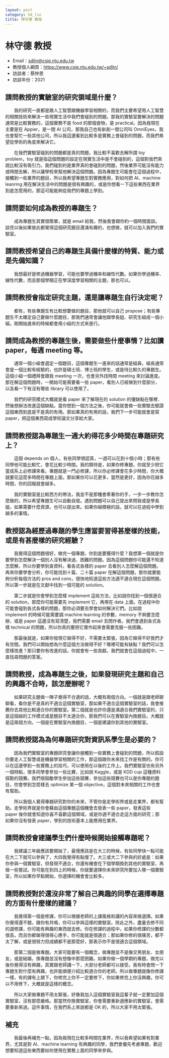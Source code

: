 ```yaml
---
layout: post
category: Sd_lin
title: 林守德 教授
---
```


#  林守德 教授

- Email：sdlin@csie.ntu.edu.tw
- 教授個人網頁：<https://www.csie.ntu.edu.tw/~sdlin/>
- 訪談者：蔡仲恩
- 訪談年份：2021

## 請問教授的實驗室的研究領域是什麼？
&emsp;&emsp;我的研究一直都是跟人工智慧跟機器學習相關的，而我們主要希望用人工智慧的相關技術來解決一些現實生活中我們會碰到的問題。那我的實驗室要解決的問題通常是比較實務的，這個實務不是 food 的那個食物，是 practical。因為我現在主要是在 Appier，是一間 AI 公司，那我自己也有新創一間公司叫 OmniEyes，我也會幫忙一些其他公司，所以我這邊看到比較多是實務上會碰到的問題，而我們希望從學術的角度來解決它。

&emsp;&emsp;在我們實驗室碰到的問題都是真的問題，我比較不喜歡去解所謂 toy problem，toy 就是指這個問題的設定在現實生活中是不會碰到的，這個對我們來說比較沒有吸引力。我們碰到的是業界真的會碰到的問題，然後業界可能沒有能力或時間去解，所以讓學校來幫他解決這個問題。因為專題生可能會在這個過程中，接觸到一些業界的題目，所以我希望專題生對實務應用，對如何把 AI、machine leanring 用在解決生活中的問題是很有興趣的，或是你想看一下這些東西在業界到底怎麼用的，那這可能能夠從我們的專題上學到。

## 請問要如何成為教授的專題生？
&emsp;&emsp;成為專題生其實很簡單，就是 email 給我，然後我會跟你約一個時間面談。談完以後如果彼此都覺得這個研究題目還滿有趣的，也想做，就可以加入我們的實驗室。

## 請問教授希望自己的專題生具備什麼樣的特質、能力或是先備知識？
&emsp;&emsp;我想最好是修過機器學習，可能也要學過機率和線性代數。如果你學過機率、線性代數，而且那個學期正在學深度學習相關的主題，那也可以。

## 請問教授會指定研究主題，還是讓專題生自行決定呢？
&emsp;&emsp;都有，有些專題生有比較想要做的題目，那他就可以自己 propose；有些專題生不太確定自己要做什麼題目，那我們通常會讓他跟學長姐、研究生組成一個小組。剛開始進來的時候都會用小組的方式來進行。

## 請問成為教授的專題生後，需要做些什麼事情？比如讀 paper，每週 meeting 等。
&emsp;&emsp;通常一個小組會選定一個題目，這個專題生一進來的話通常是組員，組長通常會是一個比較有經驗的，也許是碩士班、博士班的學生，或是待比較久的專題生。這個小組一個禮拜會跟我 meeting 一次，也會另外找時間 meeting 來討論進度。那在解這個問題時，一開始可能需要看一些 paper，看別人已經做到什麼部分，以及看一下有沒有哪些 library 可以使用了。

&emsp;&emsp;我們的研究模式大概就是看 paper 來了解現在的 solution 的優缺點在哪裡．然後想辦法改進這個缺點。當你想到一個方法之後，你可能就會做一些實驗去驗證這個東西到底是不是真的有用。那如果真的有用的話，我們下一步可能就會是寫 paper，把這個東西寫成學術論文分享給大家。

## 請問教授認為專題生一週大約得花多少時間在專題研究上？
&emsp;&emsp;這個 depends on 個人，有些同學很認真，一週可以花到十個小時；那有些同學他可能比較忙，會花比較少時間。我的期待是，如果你修專題，你就至少把它當成系上必修課來看。專題就是一門必修課，所以你必修課會花多少時間，你大概就要花這麼多時間在專題上面。那如果你可以花更多，當然是更好，因為你花越多時間，你的回報就會越多。

&emsp;&emsp;我的實驗室是比較西方的帶法，我並不是那種會牽著你的手，一步一步教你怎麼做的，所以希望專題生可以自動自發。遇到問題可以自己提出來問我或是學長姐，如果需要什麼資源，也可以提出來。如果你越積極的話，就可以在過程中學到越多的事情。


## 教授認為經歷過專題的學生應當要習得甚麼樣的技能，或是有甚麼樣的研究經驗？
&emsp;&emsp;我覺得這個問題很好，做完一個專題，你到底要獲得什麼？我想第一個就是你要學到怎麼解決一個別人沒有解決過、困難的問題。因為這個問題你可能還不知道怎麼解，所以你要學到查資料，看各式各樣的 paper 去看別人怎麼解這個問題。再來你要學會分析，你可能找到十篇、二十篇 paper 在解這個問題，那你就要能夠分析每個方法的 pros and cons，很快地知道這些方法適不適合現在這個問題。所以第一步就是在文獻中找到一個可能的 solution。

&emsp;&emsp;第二步就是你會學到怎麼樣 implement 這些方法，比如說你找到一個很適合的 solution，那麼你可能需要先 implement 它，再用在 data 上面。在過程中你可能會碰到各式各樣的問題，那你必須要去學會如何解決它們。比如說 implement 的時候可能需要調 machine learning 的參數，memory 不夠要怎麼辦，或是 paper 這邊沒有寫清楚，我們需要 email 去問作者。我們會遇到各式各樣 technical 的問題，所以你真的要把它實作起來會需要克服一些困難。

&emsp;&emsp;那最後就是，如果你發現它做得不好，不需要太緊張，因為它做得不好我們才有空間。我們可以開始想為什麼這個方法做得不好？哪裡可能有缺點？我們可以怎麼樣改進？那只要你有改進的話，你就會有一些貢獻。我們就會在這個過程中，一直找尋問題的答案。


## 請問教授，成為專題生之後，如果發現研究主題和自己的興趣不合時，該怎麼辦呢？
&emsp;&emsp;如果研究主題做一陣子覺得不合適的話，大概有兩個方向。一個就是跟老師聊聊看，看你是不是真的不適合這個實驗室，那如果不適合這個實驗室的話，我會推薦你去其他比較適合你的實驗室。第二個就是也許你還是滿適合我們實驗室的，只是這個組的工作模式或是題目不太適合你，那我們可以在實驗室內換題目。大概就是這兩個方向，一個是在實驗室內換題目，一個是建議你到其他的實驗室。

## 請問教授認為為何專題研究對資訊系學生是必要的？
&emsp;&emsp;因為我們實驗室的專題研究會讓你接觸到一些實務上會碰到的問題，所以假設你要走人工智慧或是機器學習相關的工作，那這個跟你未來找工作是有關的。你可以在這邊學到一些實務上的技巧，可以使用在以後的工作上。我們實驗室也有另外一個特點，很多同學會參加一些比賽，比如說 Kaggle，或是 KDD cup 這種資料探勘的競賽。我們很鼓勵學生參加這些競賽，參加這些競賽也可以是你專題的題目，你會學到怎麼樣去 optimize 某一個 objective，這個對未來相關的工作也會有幫助。

&emsp;&emsp;所以我個人覺得專題研究對你的未來，不管你是走學術界或是走業界，都有幫助。走學術界就是你會藉由這個專題這個機會去發表一些 paper，發表這些 paper 後你就會知道你喜不喜歡這個領域，或是你適不適合走這方面的研究；那如果你沒有發表 paper，學到的技術基本上能應用在業界。

## 請問教授會建議學生們什麼時候開始接觸專題呢？
&emsp;&emsp;我建議三年級應該要開始了，最慢應該是在大三的時候，有些同學快一點可能在大二下就可以參與了，大四我覺得有點慢了。大三或大二下參與的好處是：如果你參與一個實驗室，但發現不適合，你還有機會在下個學期換到其他的實驗室，再做一些嘗試。你可能在到四上的時候，你就要選擇你未來研究所要加入哪一個實驗室，所以如果你早點開始，你選擇的機會會比較多。

## 請問教授對於還沒非常了解自己興趣的同學在選擇專題的方面有什麼樣的建議？
&emsp;&emsp;我覺得第一個是修課，你可以根據老師的上課風格和講的內容來做選擇。如果你覺得還不錯，跟你有共鳴，你可以參與這樣的實驗室。除此之外，盡量去修不同的選修課，你可能有興趣的東西就去修。你在修課的過程中，如果你修課的分數都很高，而且你都做得很得心應手，你可能就是很適合；那如果你修的很痛苦，都不太了解，或是很努力但成績都不是那麼好，那表示你不是很適合這個領域。

&emsp;&emsp;那第二個是做專題。大家可能要有一個概念，做專題並不是像交男朋友、女朋友，或是結婚，換專題並沒有想像中那麼困難。如果你做一個學期的專題，做完以後你覺得沒有興趣，其實跟老師講一下，大部分老師都可以接受。我有時會問一下專題生對什麼有興趣，也許能順便介紹比較適合你的老師。所以做專題就像你修課一樣，有的課有上跟下，你修完上你不一定要修下，你如果修完上你沒興趣，你可以不用修下，大概就是這樣的概念。

&emsp;&emsp;所以大家做專題不用太緊張，好像我加入這個實驗室我這輩子就一定要加這個實驗室，沒有那麼嚴格。那當然你換實驗室，你會需要重新適應新的實驗室，會需要重新來過。這件事情，在我們系上來說都是 OK 的，所以大家不用太緊張。

## 補充
&emsp;&emsp;我最後再補充一點，因為我現在比較多時間在業界，所以我希望如果有對業界，尤其是對 AI、machine learning 有興趣的同學，我們會優先考慮專題，歡迎想要知道這些東西要如何使用在實務上面的同學來參與。
